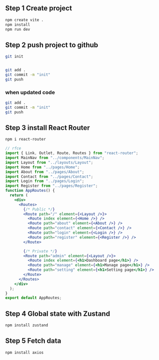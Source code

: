 ## Step 1 Create project

```bash
npm create vite .
npm install
npm run dev
```

## Step 2 push project to github

```bash
git init


git add .
git commit -m "init"
git push
```

### when updated code

```bash
git add .
git commit -m "init"
git push
```

## Step 3 install React Router

```bash
npm i react-router
```

```jsx
// rfce
import { Link, Outlet, Route, Routes } from "react-router";
import MainNav from "../components/MainNav";
import Layout from "../layouts/Layout";
import Home from "../pages/Home";
import About from "../pages/About";
import Contact from "../pages/Contact";
import Login from "../pages/Login";
import Register from "../pages/Register";
function AppRoutes() {
  return (
    <div>
      <Routes>
        {/* Public */}
        <Route path="/" element={<Layout />}>
          <Route index element={<Home />} />
          <Route path="about" element={<About />} />
          <Route path="contact" element={<Contact />} />
          <Route path="login" element={<Login />} />
          <Route path="register" element={<Register />} />
        </Route>

        {/* Private */}
        <Route path="admin" element={<Layout />}>
          <Route index element={<h1>Dashboard page</h1>} />
          <Route path="manage" element={<h1>Manage page</h1>} />
          <Route path="setting" element={<h1>Setting page</h1>} />
        </Route>
      </Routes>
    </div>
  );
}
export default AppRoutes;
```

## Step 4 Global state with Zustand

```bash
npm install zustand
```

## Step 5 Fetch data

```bash
npm install axios
```
